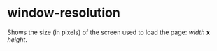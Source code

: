 # window-resolution

Shows the size (in pixels) of the screen used to load the page: *width* **x** *height*.
